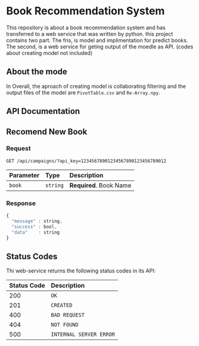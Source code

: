 # Book Recommendation System
This repository is about a book recommendation system and has transferred to a web service that was written by python. 
this project contains two part. The fris, is model and implimentation for predict books. The second, is a web service for geting output of the moedle as API. (codes about creating model not included)     

## About the mode
In Overall, the aproach of creating model is collaborating filtering and the output files of the model are `PivotTable.csv` and `Re-Array.npy`. 

## API Documentation


## Recomend New Book

### Request
```http
GET /api/campaigns/?api_key=12345678901234567890123456789012
```
| Parameter | Type | Description |
| :--- | :--- | :--- |
| `book` | `string` | **Required**. Book Name |

### Response

```javascript
{
  "message" : string,
  "success" : bool,
  "data"    : string
}
```
    


## Status Codes

Thi web-service returns the following status codes in its API:

| Status Code | Description |
| :--- | :--- |
| 200 | `OK` |
| 201 | `CREATED` |
| 400 | `BAD REQUEST` |
| 404 | `NOT FOUND` |
| 500 | `INTERNAL SERVER ERROR` |
